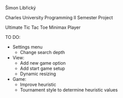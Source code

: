 Šimon Libřický

Charles University Programming II Semester Project

Ultimate Tic Tac Toe Minimax Player

TO DO:
 - Settings menu
    - Change search depth
 - View:
    - Add new game option
    - Add start game setup
    - Dynamic resizing
 - Game:
    - Improve heuristic
    - Tournament style to determine heuristic values